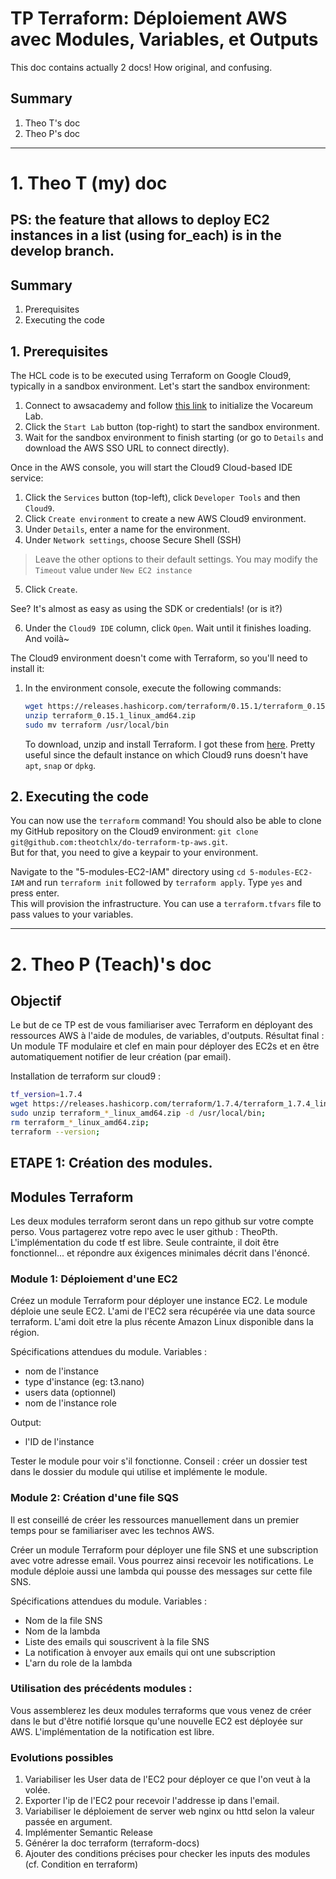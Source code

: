 # TP Terraform: Déploiement AWS avec Modules, Variables, et Outputs

This doc contains actually 2 docs! How original, and confusing.
## Summary
1. Theo T's doc
2. Theo P's doc

---

# 1. Theo T (my) doc

## PS: the feature that allows to deploy EC2 instances in a list (using for_each) is in the develop branch.

## Summary
1. Prerequisites
2. Executing the code

## 1. Prerequisites
The HCL code is to be executed using Terraform on Google Cloud9, typically in a sandbox environment.
Let's start the sandbox environment:
1. Connect to awsacademy and follow [this link](https://awsacademy.instructure.com/courses/70294/modules/items/6270389) to initialize the Vocareum Lab.
2. Click the `Start Lab` button (top-right) to start the sandbox environment.
3. Wait for the sandbox environment to finish starting (or go to `Details` and download the AWS SSO URL to connect directly).

Once in the AWS console, you will start the Cloud9 Cloud-based IDE service:
1. Click the `Services` button (top-left), click `Developer Tools` and then `Cloud9`.
2. Click `Create environment` to create a new AWS Cloud9 environment.
3. Under `Details`, enter a name for the environment.
4. Under `Network settings`, choose Secure Shell (SSH)
>Leave the other options to their default settings. You may modify the `Timeout` value under `New EC2 instance`
5. Click `Create`.

See? It's almost as easy as using the SDK or credentials! (or is it?)

6. Under the `Cloud9 IDE` column, click `Open`. Wait until it finishes loading. And voilà~

The Cloud9 environment doesn't come with Terraform, so you'll need to install it:
1. In the environment console, execute the following commands:
    ```bash
    wget https://releases.hashicorp.com/terraform/0.15.1/terraform_0.15.1_linux_amd64.zip
    unzip terraform_0.15.1_linux_amd64.zip
    sudo mv terraform /usr/local/bin
    ```
    To download, unzip and install Terraform. I got these from [here](https://aws-quickstart.github.io/workshop-terraform-modules/40_setup_cloud9_ide/42_install_terraform_c9.html). Pretty useful since the default instance on which Cloud9 runs doesn't have `apt`, `snap` or `dpkg`.


## 2. Executing the code
You can now use the `terraform` command! You should also be able to clone my GitHub repository on the Cloud9 environment: `git clone git@github.com:theotchlx/do-terraform-tp-aws.git`.  
But for that, you need to give a keypair to your environment.

Navigate to the "5-modules-EC2-IAM" directory using `cd 5-modules-EC2-IAM` and run `terraform init` followed by `terraform apply`. Type `yes` and press enter.  
This will provision the infrastructure.
You can use a `terraform.tfvars` file to pass values to your variables.

---

# 2. Theo P (Teach)'s doc
## Objectif
Le but de ce TP est de vous familiariser avec Terraform en déployant des ressources AWS à l'aide de modules, de variables, d'outputs.
Résultat final : Un module TF modulaire et clef en main pour déployer des EC2s et en être automatiquement notifier de leur création (par email).

Installation de terraform sur cloud9 :
```bash
tf_version=1.7.4
wget https://releases.hashicorp.com/terraform/1.7.4/terraform_1.7.4_linux_amd64.zip;
sudo unzip terraform_*_linux_amd64.zip -d /usr/local/bin;
rm terraform_*_linux_amd64.zip;
terraform --version;
```

## ETAPE 1: Création des modules.
## Modules Terraform
Les deux modules terraform seront dans un repo github sur votre compte perso. Vous partagerez votre repo avec le user github : TheoPth.
L'implémentation du code tf est libre. Seule contrainte, il doit être fonctionnel... et répondre aux éxigences minimales décrit dans l'énoncé.

### Module 1: Déploiement d'une EC2
Créez un module Terraform pour déployer une instance EC2. Le module déploie une seule EC2. L'ami de l'EC2 sera récupérée via une data source terraform. L'ami doit etre la plus récente Amazon Linux disponible dans la région.

Spécifications attendues du module.
Variables :
  - nom de l'instance
  - type d'instance (eg: t3.nano)
  - users data (optionnel)
  - nom de l'instance role

Output:
  - l'ID de l'instance

Tester le module pour voir s'il fonctionne. Conseil : créer un dossier test dans le dossier du module qui utilise et implémente le module.

### Module 2: Création d'une file SQS
Il est conseillé de créer les ressources manuellement dans un premier temps pour se familiariser avec les technos AWS.

Créer un module Terraform pour déployer une file SNS et une subscription avec votre adresse email. Vous pourrez ainsi recevoir les notifications.
Le module déploie aussi une lambda qui pousse des messages sur cette file SNS.

Spécifications attendues du module.
Variables :
  - Nom de la file SNS
  - Nom de la lambda
  - Liste des emails qui souscrivent à la file SNS
  - La notification à envoyer aux emails qui ont une subscription
  - L'arn du role de la lambda


### Utilisation des précédents modules : 
Vous assemblerez les deux modules terraforms que vous venez de créer dans le but d'être notifié lorsque qu'une nouvelle EC2 est déployée sur AWS.
L'implémentation de la notification est libre.


### Evolutions possibles
1. Variabiliser les User data de l'EC2 pour déployer ce que l'on veut à la volée.
2. Exporter l'ip de l'EC2 pour recevoir l'addresse ip dans l'email.
3. Variabiliser le déploiement de server web nginx ou httd selon la valeur passée en argument.
4. Implémenter Semantic Release 
5. Générer la doc terraform (terraform-docs)
6. Ajouter des conditions précises pour checker les inputs des modules (cf. Condition en terraform)